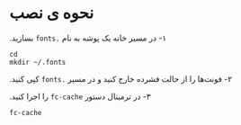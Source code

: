 
نحوه ی نصب
===========


‫۱- در مسیر خانه یک پوشه به نام `.fonts` بسازید. 

```
cd
mkdir ~/.fonts
```

‫۲- فونت‌ها را از حالت فشرده خارج کنید و در مسیر `.fonts` کپی کنید.

‫۳- در ترمینال دستور `fc-cache` را اجرا کنید. 

```
fc-cache
```
